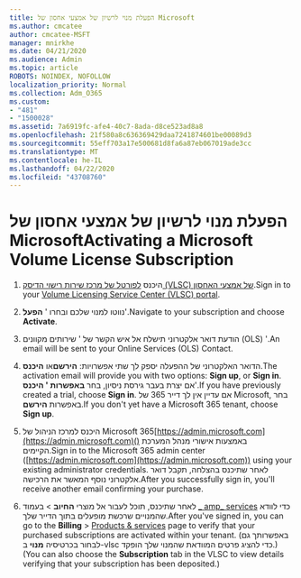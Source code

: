 ```yaml
---
title: הפעלת מנוי לרשיון של אמצעי אחסון של Microsoft
ms.author: cmcatee
author: cmcatee-MSFT
manager: mnirkhe
ms.date: 04/21/2020
ms.audience: Admin
ms.topic: article
ROBOTS: NOINDEX, NOFOLLOW
localization_priority: Normal
ms.collection: Adm_O365
ms.custom:
- "481"
- "1500028"
ms.assetid: 7a6919fc-afe4-40c7-8ada-d8ce523ad8a8
ms.openlocfilehash: 21f580a8c636369429daa7241874601be00089d3
ms.sourcegitcommit: 55eff703a17e500681d8fa6a87eb067019ade3cc
ms.translationtype: MT
ms.contentlocale: he-IL
ms.lasthandoff: 04/22/2020
ms.locfileid: "43708760"
---
```

# <a name="activating-a-microsoft-volume-license-subscription"></a><span data-ttu-id="1f0f8-102">הפעלת מנוי לרשיון של אמצעי אחסון של Microsoft</span><span class="sxs-lookup"><span data-stu-id="1f0f8-102">Activating a Microsoft Volume License Subscription</span></span>

1. <span data-ttu-id="1f0f8-103">היכנס [לפורטל של מרכז שירות רישוי הדיסק (VLSC) של אמצעי האחסון](https://go.microsoft.com/fwlink/p/?LinkId=329762).</span><span class="sxs-lookup"><span data-stu-id="1f0f8-103">Sign in to your [Volume Licensing Service Center (VLSC) portal](https://go.microsoft.com/fwlink/p/?LinkId=329762).</span></span>

2. <span data-ttu-id="1f0f8-104">נווטו למנוי שלכם ובחרו ' **הפעל**'.</span><span class="sxs-lookup"><span data-stu-id="1f0f8-104">Navigate to your subscription and choose **Activate**.</span></span>

3. <span data-ttu-id="1f0f8-105">הודעת דואר אלקטרוני תישלח אל איש הקשר של ' שירותים מקוונים (OLS) '.</span><span class="sxs-lookup"><span data-stu-id="1f0f8-105">An email will be sent to your Online Services (OLS) Contact.</span></span>

4. <span data-ttu-id="1f0f8-106">הדואר האלקטרוני של ההפעלה יספק לך שתי אפשרויות: **הירשם**או **היכנס**.</span><span class="sxs-lookup"><span data-stu-id="1f0f8-106">The activation email will provide you with two options: **Sign up**, or **Sign in**.</span></span> <span data-ttu-id="1f0f8-107">אם יצרת בעבר גירסת ניסיון, בחר **באפשרות ' היכנס**'.</span><span class="sxs-lookup"><span data-stu-id="1f0f8-107">If you have previously created a trial, choose **Sign in**.</span></span> <span data-ttu-id="1f0f8-108">אם עדיין אין לך דייר 365 של Microsoft, בחר באפשרות **הירשם**.</span><span class="sxs-lookup"><span data-stu-id="1f0f8-108">If you don't yet have a Microsoft 365 tenant, choose **Sign up**.</span></span>

5. <span data-ttu-id="1f0f8-109">היכנס למרכז הניהול של Microsoft 365[https://admin.microsoft.com](https://admin.microsoft.com)() באמצעות אישורי מנהל המערכת הקיימים.</span><span class="sxs-lookup"><span data-stu-id="1f0f8-109">Sign in to the Microsoft 365 admin center ([https://admin.microsoft.com](https://admin.microsoft.com)) using your existing administrator credentials.</span></span> <span data-ttu-id="1f0f8-110">לאחר שתיכנס בהצלחה, תקבל דואר אלקטרוני נוסף המאשר את הרכישה.</span><span class="sxs-lookup"><span data-stu-id="1f0f8-110">After you successfully sign in, you'll receive another email confirming your purchase.</span></span>

6. <span data-ttu-id="1f0f8-111">לאחר שתיכנס, תוכל לעבור אל מוצרי **החיוב** \> בעמוד [_ amp_ services](https://go.microsoft.com/fwlink/p/?linkid=842054) כדי לוודא שהמנויים שרכשת מופעלים בתוך הדייר שלך.</span><span class="sxs-lookup"><span data-stu-id="1f0f8-111">After you've signed in, you can go to the **Billing** \> [Products & services](https://go.microsoft.com/fwlink/p/?linkid=842054) page to verify that your purchased subscriptions are activated within your tenant.</span></span> <span data-ttu-id="1f0f8-112">(באפשרותך גם לבחור בכרטיסיה **מנוי** ב-vlsc כדי להציג פרטים המוודאת שהמנוי שלך הופקד.)</span><span class="sxs-lookup"><span data-stu-id="1f0f8-112">(You can also choose the **Subscription** tab in the VLSC to view details verifying that your subscription has been deposited.)</span></span>